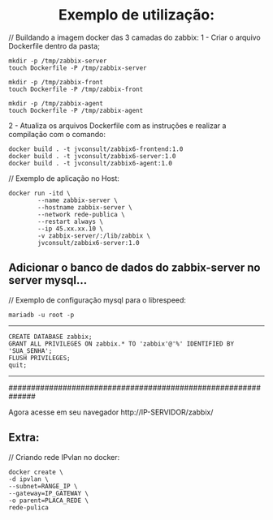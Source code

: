 <h1 align='center'>Exemplo de utilização:</h1>

// Buildando a imagem docker das 3 camadas do zabbix:
1 - Criar o arquivo Dockerfile dentro da pasta;
```
mkdir -p /tmp/zabbix-server
touch Dockerfile -P /tmp/zabbix-server

mkdir -p /tmp/zabbix-front
touch Dockerfile -P /tmp/zabbix-front

mkdir -p /tmp/zabbix-agent
touch Dockerfile -P /tmp/zabbix-agent
```


2 - Atualiza os arquivos Dockerfile com as instruções e realizar a compilação com o comando: 
```
docker build . -t jvconsult/zabbix6-frontend:1.0
docker build . -t jvconsult/zabbix6-server:1.0
docker build . -t jvconsult/zabbix6-agent:1.0
```



// Exemplo de aplicação no Host:
```
docker run -itd \
        --name zabbix-server \
        --hostname zabbix-server \
        --network rede-publica \
        --restart always \
        --ip 45.xx.xx.10 \
        -v zabbix-server/:/lib/zabbix \
        jvconsult/zabbix6-server:1.0
```
Adicionar o banco de dados do zabbix-server no server mysql...
----


// Exemplo de configuração mysql para o librespeed:
```
mariadb -u root -p
```
---------------------------
```
CREATE DATABASE zabbix;
GRANT ALL PRIVILEGES ON zabbix.* TO 'zabbix'@'%' IDENTIFIED BY 'SUA_SENHA';
FLUSH PRIVILEGES;
quit;
```
---------------------------

##############################################################

Agora acesse em seu navegador http://IP-SERVIDOR/zabbix/


Extra:
-------
// Criando rede IPvlan no docker:

```
docker create \
-d ipvlan \
--subnet=RANGE_IP \
--gateway=IP_GATEWAY \
-o parent=PLACA_REDE \
rede-pulica
```
